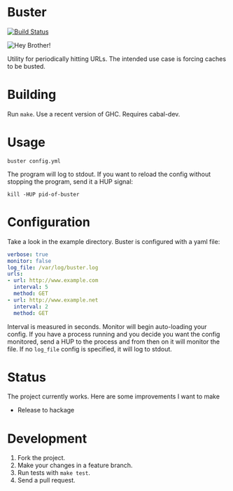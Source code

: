 Buster
====
[![Build Status](https://travis-ci.org/MichaelXavier/Buster.png?branch=master)](https://travis-ci.org/MichaelXavier/Buster)

![Hey Brother!](http://i.imgur.com/14BJn.jpg "Hey Brother")

Utility for periodically hitting URLs. The intended use case is forcing caches
to be busted.

Building
====
Run `make`. Use a recent version of GHC. Requires cabal-dev. 

Usage
=====

`buster config.yml`

The program will log to stdout. If you want to reload the config without
stopping the program, send it a HUP signal:

`kill -HUP pid-of-buster`

Configuration
=============

Take a look in the example directory. Buster is configured with a yaml file:

```yaml
verbose: true
monitor: false
log_file: /var/log/buster.log
urls:
- url: http://www.example.com
  interval: 5
  method: GET
- url: http://www.example.net
  interval: 2
  method: GET
```

Interval is measured in seconds. Monitor will begin auto-loading your config.
If you have a process running and you decide you want the config monitored,
send a HUP to the process and from then on it will monitor the file. If no
`log_file` config is specified, it will log to stdout.

Status
======
The project currently works. Here are some improvements I want to make

* Release to hackage

Development
===========

1. Fork the project.
2. Make your changes in a feature branch.
3. Run tests with `make test`.
4. Send a pull request.
